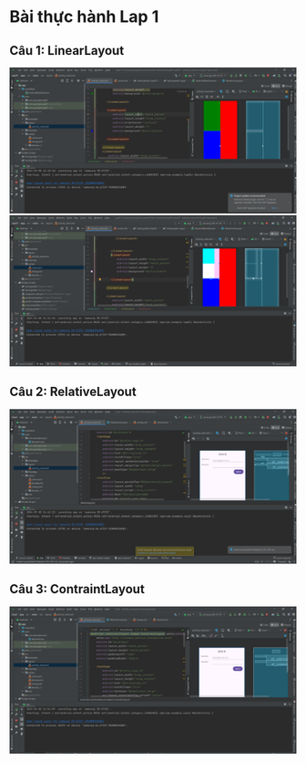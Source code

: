 # Bài thực hành Lap 1
<a name="top"><a>

## Câu 1: LinearLayout
  <img src="https://raw.githubusercontent.com/pthanhphong1502/Image/main/Image/Linear.PNG" />
  <img src="https://raw.githubusercontent.com/pthanhphong1502/Image/main/Image/Linear(Update).PNG" />

## Câu 2: RelativeLayout
<img src="https://raw.githubusercontent.com/pthanhphong1502/Image/main/Image/Relative.PNG" />

## Câu 3: ContraintLayout
<img src="https://raw.githubusercontent.com/pthanhphong1502/Image/main/Image/Contrains.PNG" />



 
